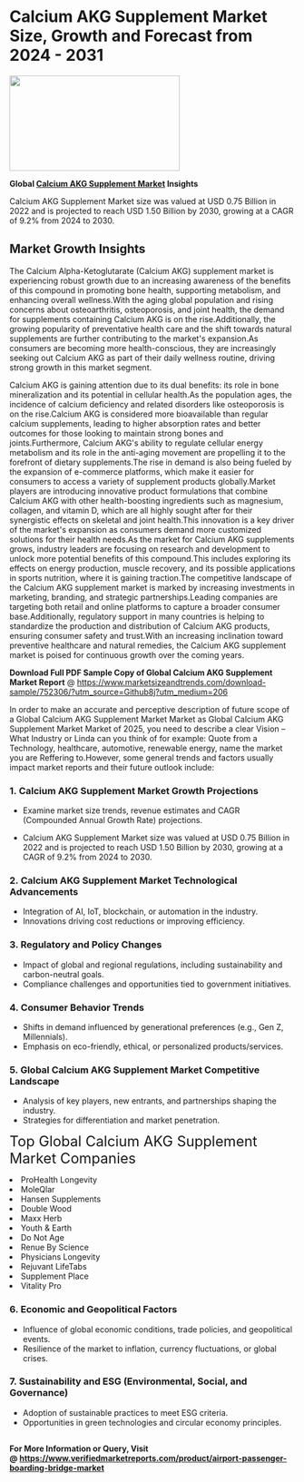 <H1>Calcium AKG Supplement Market Size, Growth and Forecast from 2024 - 2031</H1><img class="aligncenter size-medium wp-image-584254" src="https://thirdeyenews.in/wp-content/uploads/2024/09/Global-Market-Research-300x168.jpeg" alt="" width="300" height="168" /><p><strong>Global&nbsp;<a href="https://www.marketsizeandtrends.com/download-sample/752306/?utm_source=Github8j?utm_medium=206">Calcium AKG Supplement Market</a> Insights</strong></p><p>Calcium AKG Supplement Market size was valued at USD 0.75 Billion in 2022 and is projected to reach USD 1.50 Billion by 2030, growing at a CAGR of 9.2% from 2024 to 2030.</p><p><h2>Market Growth Insights</h2> <p>The Calcium Alpha-Ketoglutarate (Calcium AKG) supplement market is experiencing robust growth due to an increasing awareness of the benefits of this compound in promoting bone health, supporting metabolism, and enhancing overall wellness.With the aging global population and rising concerns about osteoarthritis, osteoporosis, and joint health, the demand for supplements containing Calcium AKG is on the rise.Additionally, the growing popularity of preventative health care and the shift towards natural supplements are further contributing to the market's expansion.As consumers are becoming more health-conscious, they are increasingly seeking out Calcium AKG as part of their daily wellness routine, driving strong growth in this market segment.</p> <p>Calcium AKG is gaining attention due to its dual benefits: its role in bone mineralization and its potential in cellular health.As the population ages, the incidence of calcium deficiency and related disorders like osteoporosis is on the rise.Calcium AKG is considered more bioavailable than regular calcium supplements, leading to higher absorption rates and better outcomes for those looking to maintain strong bones and joints.Furthermore, Calcium AKG's ability to regulate cellular energy metabolism and its role in the anti-aging movement are propelling it to the forefront of dietary supplements.The rise in demand is also being fueled by the expansion of e-commerce platforms, which make it easier for consumers to access a variety of supplement products globally.Market players are introducing innovative product formulations that combine Calcium AKG with other health-boosting ingredients such as magnesium, collagen, and vitamin D, which are all highly sought after for their synergistic effects on skeletal and joint health.This innovation is a key driver of the market's expansion as consumers demand more customized solutions for their health needs.As the market for Calcium AKG supplements grows, industry leaders are focusing on research and development to unlock more potential benefits of this compound.This includes exploring its effects on energy production, muscle recovery, and its possible applications in sports nutrition, where it is gaining traction.The competitive landscape of the Calcium AKG supplement market is marked by increasing investments in marketing, branding, and strategic partnerships.Leading companies are targeting both retail and online platforms to capture a broader consumer base.Additionally, regulatory support in many countries is helping to standardize the production and distribution of Calcium AKG products, ensuring consumer safety and trust.With an increasing inclination toward preventive healthcare and natural remedies, the Calcium AKG supplement market is poised for continuous growth over the coming years.</p> <p><span class=""><strong>Download Full PDF Sample Copy of Global Calcium AKG Supplement Market Report</strong> @ <a href="https://www.marketsizeandtrends.com/download-sample/752306/?utm_source=Github8j?utm_medium=206" target="_blank">https://www.marketsizeandtrends.com/download-sample/752306/?utm_source=Github8j?utm_medium=206</a></span></p><p>In order to make an accurate and perceptive description of future scope of a Global&nbsp;Calcium AKG Supplement Market Market as Global&nbsp;Calcium AKG Supplement Market Market of 2025, you need to describe a clear Vision &ndash; What Industry or Linda can you think of for example: Quote from a Technology, healthcare, automotive, renewable energy, name the market you are Reffering to.However, some general trends and factors usually impact market reports and their future outlook include:</p><h3>1.&nbsp;<strong>Calcium AKG Supplement Market Growth Projections</strong></h3><ul><li>Examine market size trends, revenue estimates and CAGR (Compounded Annual Growth Rate) projections.</li><li><p>Calcium AKG Supplement Market size was valued at USD 0.75 Billion in 2022 and is projected to reach USD 1.50 Billion by 2030, growing at a CAGR of 9.2% from 2024 to 2030.</p></li></ul><h3>2.&nbsp;<strong>Calcium AKG Supplement Market Technological Advancements</strong></h3><ul><li>Integration of AI, IoT, blockchain, or automation in the industry.</li><li>Innovations driving cost reductions or improving efficiency.</li></ul><h3>3.&nbsp;<strong>Regulatory and Policy Changes</strong></h3><ul><li>Impact of global and regional regulations, including sustainability and carbon-neutral goals.</li><li>Compliance challenges and opportunities tied to government initiatives.</li></ul><h3>4.&nbsp;<strong>Consumer Behavior Trends</strong></h3><ul><li>Shifts in demand influenced by generational preferences (e.g., Gen Z, Millennials).</li><li>Emphasis on eco-friendly, ethical, or personalized products/services.</li></ul><h3>5.&nbsp;<strong>Global Calcium AKG Supplement Market Competitive Landscape</strong></h3><ul><li>Analysis of key players, new entrants, and partnerships shaping the industry.</li><li>Strategies for differentiation and market penetration.</li></ul><p data-pm-slice="1 1 []"><span style="color: inherit; font-family: inherit; font-size: 25px;">Top Global Calcium AKG Supplement Market Companies</span></p><div class="" data-test-id=""><p><li>ProHealth Longevity</li><li> MoleQlar</li><li> Hansen Supplements</li><li> Double Wood</li><li> Maxx Herb</li><li> Youth & Earth</li><li> Do Not Age</li><li> Renue By Science</li><li> Physicians Longevity</li><li> Rejuvant LifeTabs</li><li> Supplement Place</li><li> Vitality Pro</li></p></div><h3>6.&nbsp;<strong>Economic and Geopolitical Factors</strong></h3><ul><li>Influence of global economic conditions, trade policies, and geopolitical events.</li><li>Resilience of the market to inflation, currency fluctuations, or global crises.</li></ul><h3>7.&nbsp;<strong>Sustainability and ESG (Environmental, Social, and Governance)</strong></h3><ul><li>Adoption of sustainable practices to meet ESG criteria.</li><li>Opportunities in green technologies and circular economy principles.</li></ul><h2><strong style="font-size: 14px;">For More Information or Query, Visit @&nbsp;</strong><a style="background-color: #ffffff; font-size: 14px;" href="https://www.marketsizeandtrends.com/report/calcium-akg-supplement-market/" target="_blank">https://www.verifiedmarketreports.com/product/airport-passenger-boarding-bridge-market</a></h2>